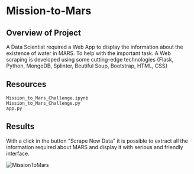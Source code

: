 # Mission-to-Mars

## Overview of Project

A Data Scientist required a Web App to display the information about the existence of water in MARS. To help with the important task. A Web scraping is developed using some cutting-edge technologies {Flask, Python, MongoDB, Splinter, Beutiful Soup, Bootstrap, HTML, CSS} 

## Resources

    Mission_to_Mars_Challenge.ipynb   
    Mission_to_Mars_Challenge.py      
    app.py    
    
## Results    
 
With a click in the button "Scrape New Data" it is possible to extract all the information required about MARS and display it with serious and friendly interface.
 
 
![MissionToMars](https://github.com/lindaperez/Mission-to-Mars-/blob/main/static/images/mission.png)
